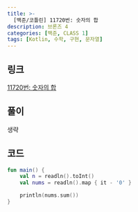 ```yaml
---
title: >-
  [백준/코틀린] 11720번: 숫자의 합
description: 브론즈 4
categories: [백준, CLASS 1]
tags: [Kotlin, 수학, 구현, 문자열]
---
```


## 링크
[11720번: 숫자의 합](https://www.acmicpc.net/problem/11720)

## 풀이
생략

## 코드
```kotlin
fun main() {
    val n = readln().toInt()
    val nums = readln().map { it - '0' }

    println(nums.sum())
}

```
